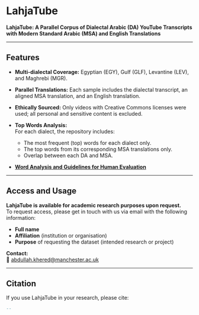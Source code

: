 # LahjaTube

**LahjaTube: A Parallel Corpus of Dialectal Arabic (DA) YouTube Transcripts with Modern Standard Arabic (MSA) and English Translations**

---

## Features

- **Multi-dialectal Coverage:** Egyptian (EGY), Gulf (GLF), Levantine (LEV), and Maghrebi (MGR).
- **Parallel Translations:** Each sample includes the dialectal transcript, an aligned MSA translation, and an English translation.
- **Ethically Sourced:** Only videos with Creative Commons licenses were used; all personal and sensitive content is excluded.

- **Top Words Analysis:**  
  For each dialect, the repository includes:
  - The most frequent (top) words for each dialect only.
  - The top words from its corresponding MSA translations only.
  - Overlap between each DA and MSA.
  
- **[Word Analysis and Guidelines for Human Evaluation](https://github.com/khered20/MTL-Dial2MSA/tree/main/LahjaTube/Word%20Analysis%20and%20Guidelines%20for%20Human%20Evaluation.pdf)**
---
## Access and Usage

**LahjaTube is available for academic research purposes upon request.**  
To request access, please get in touch with us via email with the following information:

- **Full name**
- **Affiliation** (institution or organisation)
- **Purpose** of requesting the dataset (intended research or project)

**Contact:**  
📧 [abdullah.khered@manchester.ac.uk](mailto:abdullah.khered@manchester.ac.uk)

---

## Citation

If you use LahjaTube in your research, please cite:

```bibtex
--

